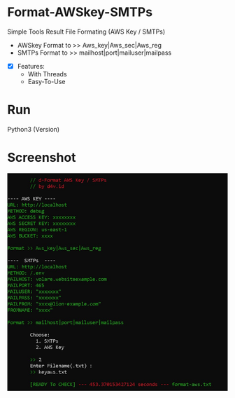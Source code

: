 # Format-AWSkey-SMTPs
Simple Tools Result File Formating (AWS Key / SMTPs)
- AWSkey Format to >> Aws_key|Aws_sec|Aws_reg
- SMTPs  Format to >> mailhost|port|mailuser|mailpass

- [x] Features:
  - With Threads
  - Easy-To-Use

# Run
Python3 (Version)

# Screenshot
<img src="images/ss-formating.jpg">
